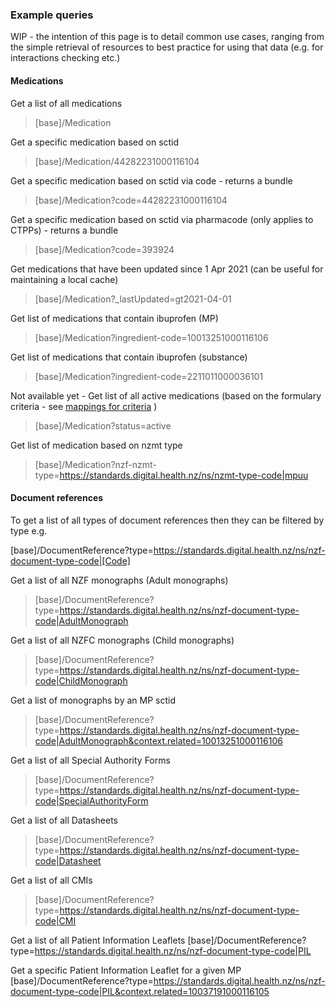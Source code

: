 ### Example queries

WIP - the intention of this page is to detail common use cases, ranging from the simple retrieval of resources to best practice for using that data (e.g. for interactions checking etc.)

#### Medications


Get a list of all medications
>[base]/Medication

Get a specific medication based on sctid
>[base]/Medication/44282231000116104

Get a specific medication based on sctid via code - returns a bundle
>[base]/Medication?code=44282231000116104

Get a specific medication based on sctid via pharmacode (only applies to CTPPs) - returns a bundle
>[base]/Medication?code=393924


Get medications that have been updated since 1 Apr 2021 (can be useful for maintaining a local cache)
>[base]/Medication?_lastUpdated=gt2021-04-01


Get list of medications that contain ibuprofen (MP)
>[base]/Medication?ingredient-code=10013251000116106

Get list of medications that contain ibuprofen (substance)
>[base]/Medication?ingredient-code=2211011000036101

Not available yet - Get list of all active medications (based on the formulary criteria - see [mappings for criteria](./mapping.html) )
>[base]/Medication?status=active


Get list of medication based on nzmt type
>[base]/Medication?nzf-nzmt-type=https://standards.digital.health.nz/ns/nzmt-type-code|mpuu

#### Document references

To get a list of all types of document references then they can be filtered by type e.g.

[base]/DocumentReference?type=https://standards.digital.health.nz/ns/nzf-document-type-code|[Code]

Get a list of all NZF monographs (Adult monographs)
>[base]/DocumentReference?type=https://standards.digital.health.nz/ns/nzf-document-type-code|AdultMonograph

Get a list of all NZFC monographs (Child monographs)
>[base]/DocumentReference?type=https://standards.digital.health.nz/ns/nzf-document-type-code|ChildMonograph

Get a list of monographs by an MP sctid
>[base]/DocumentReference?type=https://standards.digital.health.nz/ns/nzf-document-type-code|AdultMonograph&context.related=10013251000116106

Get a list of all Special Authority Forms
>[base]/DocumentReference?type=https://standards.digital.health.nz/ns/nzf-document-type-code|SpecialAuthorityForm

Get a list of all Datasheets
>[base]/DocumentReference?type=https://standards.digital.health.nz/ns/nzf-document-type-code|Datasheet

Get a list of all CMIs
>[base]/DocumentReference?type=https://standards.digital.health.nz/ns/nzf-document-type-code|CMI

Get a list of all Patient Information Leaflets
[base]/DocumentReference?type=https://standards.digital.health.nz/ns/nzf-document-type-code|PIL

Get a specific Patient Information Leaflet for a given MP
[base]/DocumentReference?type=https://standards.digital.health.nz/ns/nzf-document-type-code|PIL&context.related=10037191000116105